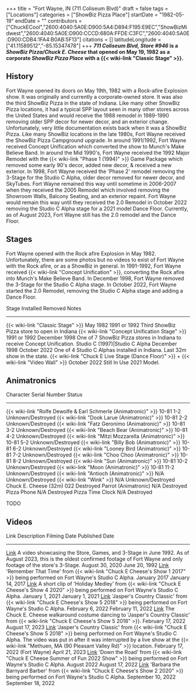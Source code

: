 +++
title = "Fort Wayne, IN (711 Coliseum Blvd)"
draft = false
tags = ["Locations"]
categories = ["ShowBiz Pizza Place"]
startDate = "1982-05-19"
endDate = ""
contributors = ["ChuckECool","2600:4040:5A0E:D900:5A4:D894:F195:E9EC","ShowBizMidwest","2600:4040:5A0E:D900:CCCD:680A:FFDE:C3FC","2600:4040:5A0E:D900:CDB4:1FA4:B0AB:5F13"]
citations = []
latitudeLongitude = ["41.11589512","-85.15347478"]
+++
***711 Coliseum Blvd, Store #946* is a *ShowBiz Pizza/Chuck E. Cheese* that opened on May 19, 1982 as a corporate *ShowBiz Pizza Place* with a {{< wiki-link "Classic Stage" >}}.**

## History

Fort Wayne opened its doors on May 19th, 1982 with a Rock-afire Explosion show. It was originally and currently a corporate-owned store. It was also the third ShowBiz Pizza in the state of Indiana. Like many other ShowBiz Pizza locations, it had a typical SPP layout seen in many other stores across the United States and would receive the 1988 remodel in 1989-1990 removing older SPP decor for newer decor, and an exterior change. Unfortunately, very little documentation exists back when it was a ShowBiz Pizza. Like many ShowBiz locations in the late 1980s, Fort Wayne received the ShowBiz Pizza Campground upgrade.
In around 1991/1992, Fort Wayne received Concept Unification which converted the show to Munch's Make Believe Band. In around the Mid 1990's, Fort Wayne received the 1992 Major Remodel with the {{< wiki-link "Phase 1 (1994)" >}} Game Package which removed some early 90's decor, added new decor, & received a new exterior. In 1998, Fort Wayne received the 'Phase 2' remodel removing the 3-Stage for the Studio C Alpha, older decor removed for newer decor, and SkyTubes. Fort Wayne remained this way until sometime in 2006-2007 when they received the 2005 Remodel which involved removing the Showroom Walls, Balcony Seating, and an exterior repaint. Fort Wayne would remain this way until they received the 2.0 Remodel in October 2022 removing the Studio C Alpha stage for a 2021 model Dance Floor. Currently, as of August 2023, Fort Wayne still has the 2.0 remodel and the Dance Floor.

## Stages

Fort Wayne opened with the Rock afire Explosion in May 1982. Unfortunately, there are some photos but no videos to exist of Fort Wayne with the Rock afire, or as a ShowBiz in general.
In 1991-1992, Fort Wayne received {{< wiki-link "Concept Unification" >}}, converting the Rock afire into Munch's Make Believe Band.
In December 1998, Fort Wayne removed the 3-Stage for the Studio C Alpha stage.
In October 2022, Fort Wayne started the 2.0 Remodel, removing the Studio C Alpha stage and adding a Dance Floor.

  Stage                                                                                           Installed       Removed         Notes
  ----------------------------------------------------------------------------------------------- --------------- --------------- ----------------------------------------------------------------------------
  {{< wiki-link "Classic Stage" >}}                                                           May 1982        1991 or 1992    Third ShowBiz Pizza store to open in Indiana
  {{< wiki-link "Concept Unification Stage" >}}                                               1991 or 1992    December 1998   One of 7 ShowBiz Pizza stores in Indiana to receive Concept Unification.
  Studio C (1997)|Studio C Alpha                                                                 December 1998   October 2022    One of 4 Studio C Alphas installed in Indiana. Last 32m show in the state.
  {{< wiki-link "Chuck E Live Stage (Dance Floor)" >}} + {{< wiki-link "Video Wall" >}}   October 2022    Still In Use    2021 Model.

## Animatronics

  Character                                                             Serial Number   Status
  --------------------------------------------------------------------- --------------- -------------------
  {{< wiki-link "Rolfe Dewolfe & Earl Schmerle (Animatronic)" >}}   10-81 1-2       Unknown/Destroyed
  {{< wiki-link "Dook Larue (Animatronic)" >}}                      10-81 2-2       Unknown/Destroyed
  {{< wiki-link "Fatz Geronimo (Animatronic)" >}}                   10-81 3-2       Unknown/Destroyed
  {{< wiki-link "Beach Bear (Animatronic)" >}}                      10-81 4-2       Unknown/Destroyed
  {{< wiki-link "Mitzi Mozzarella (Animatronic)" >}}                10-81 5-2       Unknown/Destroyed
  {{< wiki-link "Billy Bob (Animatronic)" >}}                       10-81 6-2       Unknown/Destroyed
  {{< wiki-link "Looney Bird (Animatronic)" >}}                     10-81 7-2       Unknown/Destroyed
  {{< wiki-link "Choo Choo (Animatronic)" >}}                       10-81 8-2       Unknown/Destroyed
  {{< wiki-link "Sun (Animatronic)" >}}                             10-81 10-2      Unknown/Destroyed
  {{< wiki-link "Moon (Animatronic)" >}}                            10-81 11-2      Unknown/Destroyed
  {{< wiki-link "Antioch (Animatronic)" >}}                         N/A             Unknown/Destroyed
  {{< wiki-link "Wink" >}}                                          N/A             Unknown/Destroyed
  Chuck E. Cheese (32m)                                                 022             Destroyed
  Parrot (Animatronic)                                                  N/A             Destroyed
  Pizza Phone                                                           N/A             Destroyed
  Pizza Time Clock                                                      N/A             Destroyed

TODO

## Videos

  Link                                                  Description                                                                                                                                                                                                                                                                           Filming Date                     Published Date
  ----------------------------------------------------- ------------------------------------------------------------------------------------------------------------------------------------------------------------------------------------------------------------------------------------------------------------------------------------- -------------------------------- --------------------
  [Link](https://youtu.be/CBYJxufu1Ww?t=17)             A video showcasing the Store, Games, and 3-Stage in June 1992. As of August 2023, this is the oldest confirmed footage of Fort Wayne and only footage of the store's 3-Stage.                                                                                                        August 30, 2020                  June 20, 1992
  [Link](https://www.youtube.com/watch?v=HjwfomMb-ag)   'Remember That Time' from {{< wiki-link "Chuck E Cheese's Show 1 2017" >}} being performed on Fort Wayne's Studio C Alpha.                                                                                                                                                    January 2017                     January 14, 2017
  [Link](https://www.youtube.com/shorts/tVX9CYjOC9c)    A short clip of 'Holiday Medley' from {{< wiki-link "Chuck E Cheese's Show 4 2020" >}} being performed on Fort Wayne's Studio C Alpha.                                                                                                                                        January 1, 2021                  January 1, 2021
  [Link](https://www.youtube.com/watch?v=BrodV3VMPeE)   'Jasper's Country Classic' from {{< wiki-link "Chuck E Cheese's Show 5 2018" >}} being performed on Fort Wayne's Studio C Alpha.                                                                                                                                             February 6, 2022                 February 11, 2022
  [Link](https://www.youtube.com/shorts/IfaHO6MCW1s)    The Chuck E. Cheese walkaround costume dancing to 'Jasper's Country Classic' from {{< wiki-link "Chuck E Cheese's Show 5 2018" >}}.                                                                                                                                           February 17, 2022                August 17, 2023
  [Link](https://youtu.be/Zb6v2mndwp8?t=132)            'Jasper's Country Classic' from {{< wiki-link "Chuck E Cheese's Show 5 2018" >}} being performed on Fort Wayne's Studio C Alpha. The video was put in after it was interrupted by a live show at the {{< wiki-link "Methuen, MA (90 Pleasant Valley Rd)" >}} location.   February 17, 2022 (Fort Wayne)   April 21, 2023
  [Link](https://www.youtube.com/watch?v=CzHwZWX1yG4)   'Down the Road' from {{< wiki-link "Chuck E Cheese Summer of Fun 2022 Show" >}} being performed on Fort Wayne's Studio C Alpha.                                                                                                                                                August 2022                      August 17, 2022
  [Link](https://www.youtube.com/watch?v=DX_E2Uo6FUE)   'Barbara the Barnyard Barber' from {{< wiki-link "Chuck E Cheese's Show 2 2020" >}} being performed on Fort Wayne's Studio C Alpha.                                                                                                                                           September 10, 2022               September 18, 2022
